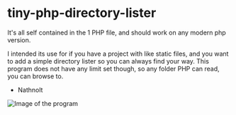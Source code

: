 # tiny-php-directory-lister

It's all self contained in the 1 PHP file, and should work on any modern php version.

I intended its use for if you have a project with like static files, and you want to add a simple directory lister so you can always find your way. This program does not have any limit set though, so any folder PHP can read, you can browse to.

- Nathnolt

![Image of the program](http://i.imgur.com/Ft92E87.png)
